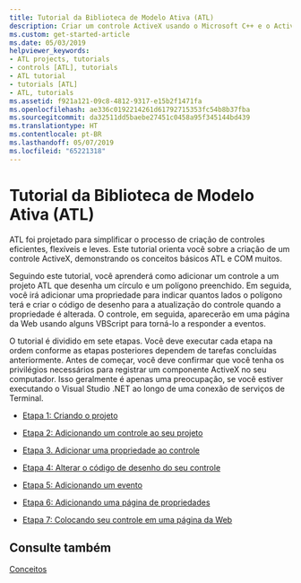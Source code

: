 ```yaml
---
title: Tutorial da Biblioteca de Modelo Ativa (ATL)
description: Criar um controle ActiveX usando o Microsoft C++ e o Active Template Library.
ms.custom: get-started-article
ms.date: 05/03/2019
helpviewer_keywords:
- ATL projects, tutorials
- controls [ATL], tutorials
- ATL tutorial
- tutorials [ATL]
- ATL, tutorials
ms.assetid: f921a121-09c8-4812-9317-e15b2f1471fa
ms.openlocfilehash: ae336c0192214261d61792715353fc54b8b37fba
ms.sourcegitcommit: da32511dd5baebe27451c0458a95f345144bd439
ms.translationtype: HT
ms.contentlocale: pt-BR
ms.lasthandoff: 05/07/2019
ms.locfileid: "65221318"
---
```

# <a name="active-template-library-atl-tutorial"></a>Tutorial da Biblioteca de Modelo Ativa (ATL)

ATL foi projetado para simplificar o processo de criação de controles eficientes, flexíveis e leves. Este tutorial orienta você sobre a criação de um controle ActiveX, demonstrando os conceitos básicos ATL e COM muitos.

Seguindo este tutorial, você aprenderá como adicionar um controle a um projeto ATL que desenha um círculo e um polígono preenchido. Em seguida, você irá adicionar uma propriedade para indicar quantos lados o polígono terá e criar o código de desenho para a atualização do controle quando a propriedade é alterada. O controle, em seguida, aparecerão em uma página da Web usando alguns VBScript para torná-lo a responder a eventos.

O tutorial é dividido em sete etapas. Você deve executar cada etapa na ordem conforme as etapas posteriores dependem de tarefas concluídas anteriormente. Antes de começar, você deve confirmar que você tenha os privilégios necessários para registrar um componente ActiveX no seu computador. Isso geralmente é apenas uma preocupação, se você estiver executando o Visual Studio .NET ao longo de uma conexão de serviços de Terminal.

- [Etapa 1: Criando o projeto](../atl/creating-the-project-atl-tutorial-part-1.md)

- [Etapa 2: Adicionando um controle ao seu projeto](../atl/adding-a-control-atl-tutorial-part-2.md)

- [Etapa 3. Adicionar uma propriedade ao controle](../atl/adding-a-property-to-the-control-atl-tutorial-part-3.md)

- [Etapa 4: Alterar o código de desenho do seu controle](../atl/changing-the-drawing-code-atl-tutorial-part-4.md)

- [Etapa 5: Adicionando um evento](../atl/adding-an-event-atl-tutorial-part-5.md)

- [Etapa 6: Adicionando uma página de propriedades](../atl/adding-a-property-page-atl-tutorial-part-6.md)

- [Etapa 7: Colocando seu controle em uma página da Web](../atl/putting-the-control-on-a-web-page-atl-tutorial-part-7.md)

## <a name="see-also"></a>Consulte também

[Conceitos](../atl/active-template-library-atl-concepts.md)
